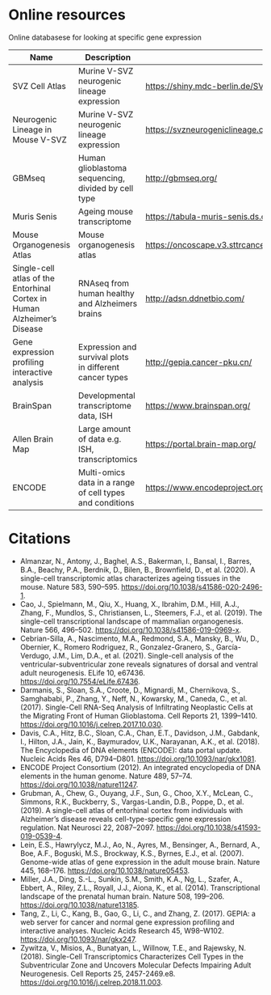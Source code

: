 # Online resources

Online databasese for looking at specific gene expression

| Name | Description | Link |
| --- | --- | --- |
| SVZ Cell Atlas | Murine V-SVZ neurogenic lineage expression | https://shiny.mdc-berlin.de/SVZapp/ |
| Neurogenic Lineage in Mouse V-SVZ | Murine V-SVZ neurogenic lineage expression | https://svzneurogeniclineage.cells.ucsc.edu |
| GBMseq | Human glioblastoma sequencing, divided by cell type | http://gbmseq.org/ |
| Muris Senis | Ageing mouse transcriptome | https://tabula-muris-senis.ds.czbiohub.org/brain-non-myeloid/facs/ |
| Mouse Organogenesis Atlas | Mouse organogenesis atlas | https://oncoscape.v3.sttrcancer.org/atlas.gs.washington.edu.mouse.rna/genes |
| Single-cell atlas of the Entorhinal Cortex in Human Alzheimer’s Disease |RNAseq from human healthy and Alzheimers brains | http://adsn.ddnetbio.com/ |
| Gene expression profiling interactive analysis | Expression and survival plots in different cancer types | http://gepia.cancer-pku.cn/ |
| BrainSpan | Developmental transcriptome data, ISH | https://www.brainspan.org/ |
| Allen Brain Map | Large amount of data e.g. ISH, transcriptomics | https://portal.brain-map.org/ |
| ENCODE | Multi-omics data in a range of cell types and conditions | https://www.encodeproject.org/ |

# Citations

- Almanzar, N., Antony, J., Baghel, A.S., Bakerman, I., Bansal, I., Barres, B.A., Beachy, P.A., Berdnik, D., Bilen, B., Brownfield, D., et al. (2020). A single-cell transcriptomic atlas characterizes ageing tissues in the mouse. Nature 583, 590–595. https://doi.org/10.1038/s41586-020-2496-1.
- Cao, J., Spielmann, M., Qiu, X., Huang, X., Ibrahim, D.M., Hill, A.J., Zhang, F., Mundlos, S., Christiansen, L., Steemers, F.J., et al. (2019). The single-cell transcriptional landscape of mammalian organogenesis. Nature 566, 496–502. https://doi.org/10.1038/s41586-019-0969-x.
- Cebrian-Silla, A., Nascimento, M.A., Redmond, S.A., Mansky, B., Wu, D., Obernier, K., Romero Rodriguez, R., Gonzalez-Granero, S., García-Verdugo, J.M., Lim, D.A., et al. (2021). Single-cell analysis of the ventricular-subventricular zone reveals signatures of dorsal and ventral adult neurogenesis. ELife 10, e67436. https://doi.org/10.7554/eLife.67436.
- Darmanis, S., Sloan, S.A., Croote, D., Mignardi, M., Chernikova, S., Samghababi, P., Zhang, Y., Neff, N., Kowarsky, M., Caneda, C., et al. (2017). Single-Cell RNA-Seq Analysis of Infiltrating Neoplastic Cells at the Migrating Front of Human Glioblastoma. Cell Reports 21, 1399–1410. https://doi.org/10.1016/j.celrep.2017.10.030.
- Davis, C.A., Hitz, B.C., Sloan, C.A., Chan, E.T., Davidson, J.M., Gabdank, I., Hilton, J.A., Jain, K., Baymuradov, U.K., Narayanan, A.K., et al. (2018). The Encyclopedia of DNA elements (ENCODE): data portal update. Nucleic Acids Res 46, D794–D801. https://doi.org/10.1093/nar/gkx1081.
- ENCODE Project Consortium (2012). An integrated encyclopedia of DNA elements in the human genome. Nature 489, 57–74. https://doi.org/10.1038/nature11247.
- Grubman, A., Chew, G., Ouyang, J.F., Sun, G., Choo, X.Y., McLean, C., Simmons, R.K., Buckberry, S., Vargas-Landin, D.B., Poppe, D., et al. (2019). A single-cell atlas of entorhinal cortex from individuals with Alzheimer’s disease reveals cell-type-specific gene expression regulation. Nat Neurosci 22, 2087–2097. https://doi.org/10.1038/s41593-019-0539-4.
- Lein, E.S., Hawrylycz, M.J., Ao, N., Ayres, M., Bensinger, A., Bernard, A., Boe, A.F., Boguski, M.S., Brockway, K.S., Byrnes, E.J., et al. (2007). Genome-wide atlas of gene expression in the adult mouse brain. Nature 445, 168–176. https://doi.org/10.1038/nature05453.
- Miller, J.A., Ding, S.-L., Sunkin, S.M., Smith, K.A., Ng, L., Szafer, A., Ebbert, A., Riley, Z.L., Royall, J.J., Aiona, K., et al. (2014). Transcriptional landscape of the prenatal human brain. Nature 508, 199–206. https://doi.org/10.1038/nature13185.
- Tang, Z., Li, C., Kang, B., Gao, G., Li, C., and Zhang, Z. (2017). GEPIA: a web server for cancer and normal gene expression profiling and interactive analyses. Nucleic Acids Research 45, W98–W102. https://doi.org/10.1093/nar/gkx247.
- Zywitza, V., Misios, A., Bunatyan, L., Willnow, T.E., and Rajewsky, N. (2018). Single-Cell Transcriptomics Characterizes Cell Types in the Subventricular Zone and Uncovers Molecular Defects Impairing Adult Neurogenesis. Cell Reports 25, 2457-2469.e8. https://doi.org/10.1016/j.celrep.2018.11.003.

